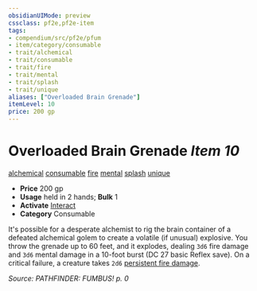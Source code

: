 ```yaml
---
obsidianUIMode: preview
cssclass: pf2e,pf2e-item
tags:
- compendium/src/pf2e/pfum
- item/category/consumable
- trait/alchemical
- trait/consumable
- trait/fire
- trait/mental
- trait/splash
- trait/unique
aliases: ["Overloaded Brain Grenade"]
itemLevel: 10
price: 200 gp
---
```

# Overloaded Brain Grenade *Item 10*  
[alchemical](../../../rules/traits/alchemical.md)  [consumable](../../../rules/traits/consumable.md)  [fire](../../../rules/traits/fire.md)  [mental](../../../rules/traits/mental.md)  [splash](../../../rules/traits/splash.md)  [unique](../../../rules/traits/unique.md)  

- **Price** 200 gp
- **Usage** held in 2 hands; **Bulk** 1
- **Activate** [Interact](../../../rules/actions/interact.md)
- **Category** Consumable

It's possible for a desperate alchemist to rig the brain container of a defeated alchemical golem to create a volatile (if unusual) explosive. You throw the grenade up to 60 feet, and it explodes, dealing `3d6` fire damage and `3d6` mental damage in a 10-foot burst (DC 27 basic Reflex save). On a critical failure, a creature takes `2d6` [persistent fire damage](../../../rules/conditions.md#Persistent%20Damage).

*Source: PATHFINDER: FUMBUS! p. 0*